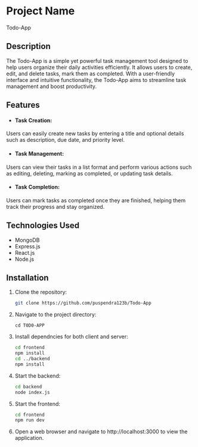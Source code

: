 # Project Name

Todo-App 


## Description

The Todo-App is a simple yet powerful task management tool designed to help users organize their daily activities efficiently. It allows users to create, edit, and delete tasks, mark them as completed. With a user-friendly interface and intuitive functionality, the Todo-App aims to streamline task management and boost productivity.

## Features

- #### Task Creation:
 Users can easily create new tasks by entering a title and optional details such as description, due date, and priority level.

- #### Task Management: 
Users can view their tasks in a list format and perform various actions such as editing, deleting, marking as completed, or updating task details.


- #### Task Completion: 
Users can mark tasks as completed once they are finished, helping them track their progress and stay organized.

## Technologies Used

- MongoDB
- Express.js
- React.js
- Node.js

## Installation

1. Clone the repository:
   ```bash
   git clone https://github.com/puspendra123b/Todo-App
   ```

2. Navigate to the project directory:
   ```shell
   cd T0D0-APP
   ```

3. Install dependncies for both client and server:
   ```bash
   cd frontend
   npm install
   cd ../backend
   npm install
   ```

4. Start the backend:
    ```bash
    cd backend
    node index.js
    ```

5. Start the frontend:
    ```bash
    cd frontend
    npm run dev
    ```

6. Open a web browser and navigate to http://localhost:3000 to view the application.